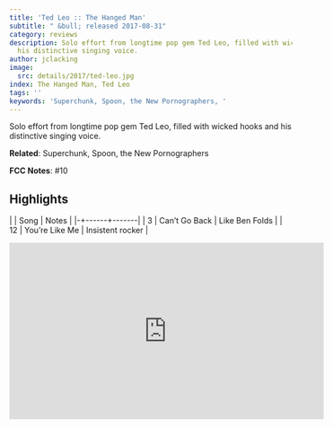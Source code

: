 ```yaml
---
title: 'Ted Leo :: The Hanged Man'
subtitle: " &bull; released 2017-08-31"
category: reviews
description: Solo effort from longtime pop gem Ted Leo, filled with wicked hooks and
  his distinctive singing voice.
author: jclacking
image:
  src: details/2017/ted-leo.jpg
index: The Hanged Man, Ted Leo
tags: ''
keywords: 'Superchunk, Spoon, the New Pornographers, '
---
```

Solo effort from longtime pop gem Ted Leo, filled with wicked hooks and his distinctive singing voice.<!--more-->

**Related**: Superchunk, Spoon, the New Pornographers

**FCC Notes**: #10

## Highlights

| | Song | Notes |
|-+------+-------|
| 3 | Can’t Go Back | Like Ben Folds |
| 12 | You’re Like Me | Insistent rocker |

<div class="tlo-detail-video"><iframe width="560" height="315" src="https://www.youtube.com/embed/ieNMITLhtVE" frameborder="0" allow="autoplay; encrypted-media" allowfullscreen></iframe></div>


